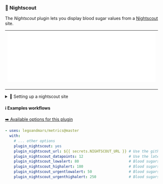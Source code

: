 ### 💉 Nightscout

The *Nightscout* plugin lets you display blood sugar values from a [Nightscout](http://nightscout.info) site.

<table>
  <td align="center">
    <img src="https://github.com/legoandmars/legoandmars/blob/master/metrics.plugin.nightscout.svg">
    <img width="900" height="1" alt="">
  </td>
</table>

<details>
<summary>💬 Setting up a nightscout site</summary>

The [nightscout website](http://www.nightscout.info/) details how to self-host a nightscout site. Check out the instructions there.

</details>

#### ℹ️ Examples workflows

[➡️ Available options for this plugin](metadata.yml)

```yaml
- uses: legoandmars/metrics@master
  with:
    # ... other options
    plugin_nightscout: yes
    plugin_nightscout_url: ${{ secrets.NIGHTSCOUT_URL }} # Use the github actions "NIGHTSCOUT_URL" secret as your nightscout site
    plugin_nightscout_datapoints: 12                     # Use the latest 12 blood sugar datapoints to create a graph
    plugin_nightscout_lowalert: 80                       # Blood sugars below 80 will be considered low
    plugin_nightscout_highalert: 180                     # Blood sugars above 180 will be considered high
    plugin_nightscout_urgentlowalert: 50                 # Blood sugars below 50 will be considered urgently low
    plugin_nightscout_urgenthighalert: 250               # Blood sugars above 250 will be considered urgently high
```